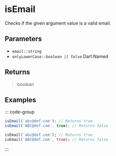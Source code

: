 # isEmail <Lang dart js />

Checks if the given argument value is a valid email.

## Parameters

- `email::string`
- `onlyLowerCase::boolean || false` <span class="named">Dart:Named</span>

## Returns

> boolean

## Examples

::: code-group

```javascript [JavaScript]
isEmail('abc@def.com'); // Returns true
isEmail('ABC@def.com', true); // Returns false
```

```dart [Dart]
isEmail('abc@def.com'); // Returns true
isEmail('ABC@def.com', true); // Returns false
```

:::
